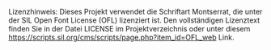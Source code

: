 Lizenzhinweis:
Dieses Projekt verwendet die Schriftart Montserrat, die unter der SIL Open Font License (OFL) lizenziert ist. Den
vollständigen Lizenztext finden Sie in der Datei LICENSE im Projektverzeichnis oder unter
diesem https://scripts.sil.org/cms/scripts/page.php?item_id=OFL_web Link.